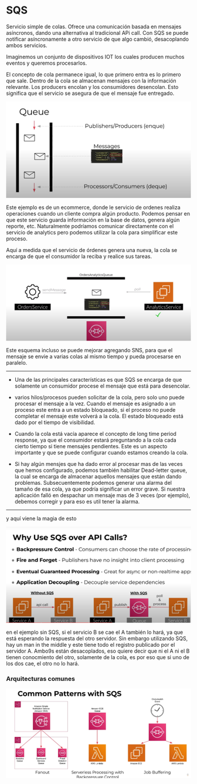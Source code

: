 # SQS

Servicio simple de colas. Ofrece una comunicación basada en mensajes asíncronos, dando una alternativa al tradicional APi call. Con SQS se puede notificar asíncronamente a otro servicio de que algo cambió, desacoplando ambos servicios.

Imaginemos un conjunto de dispositivos IOT los cuales producen muchos eventos y queremos procesarlos.

El concepto de cola permanece igual, lo que primero entra es lo primero que sale. Dentro de la cola se almacenan mensajes con la información relevante. Los producers encolan y los consumidores desencolan. Esto significa que el servicio se asegura de que el mensaje fue entregado.

![core_concepts](core_concepts.png)

Este ejemplo es de un ecommerce, donde le servicio de ordenes realiza operaciones cuando un cliente compra algún producto. Podemos pensar en que este servicio guarda información en la base de datos, genera algún reporte, etc. Naturalmente podríamos comunicar directamente con el servicio de analytics pero podemos utilizar la cola para simplificar este proceso.

Aquí a medida que el servicio de órdenes genera una nueva, la cola se encarga de que el consumidor la reciba y realice sus tareas.

![example_1](example_1.png)

Este esquema incluso se puede mejorar agregando SNS, para que el mensaje se envie a varias colas al mismo tiempo y pueda procesarse en paralelo.

---

- Una de las principales características es que SQS se encarga de que solamente un consumidor procese el mensaje que está para desencolar.

- varios hilos/procesos pueden solicitar de la cola, pero solo uno puede procesar el mensaje a la vez. Cuando el mensaje es asignado a un proceso este entra a un estado bloqueado, si el proceso no puede completar el mensaje este volverá a la cola. El estado bloqueado está dado por el tiempo de visibilidad.

- Cuando la cola está vacía aparece el concepto de long time period response, ya que el consumidor estará preguntando a la cola cada cierto tiempo si tiene mensajes pendientes. Este es un aspecto importante y que se puede configurar cuando estamos creando la cola.

- Si hay algún mensjes que ha dado error al procesar mas de las veces que hemos configurado, podemos también habilitar Dead-letter queue, la cual se encarga de almacenar aquellos mensajes que están dando problemas. Subsecuentemente podemos generar una alarma del tamaño de esa cola, ya que podría significar un error grave. Si nuestra aplicación falló en despachar un mensaje mas de 3 veces (por ejemplo), debemos corregir y para eso es util tener la alarma.

---

y aquí viene la magia de esto

![sqs_vs_api](sqs_vs_api.png)

en el ejemplo sin SQS, si el servicio B se cae el A también lo hará, ya que está esperando la respuesta del otro servidor. Sin embargo utilizando SQS, hay un man in the middle y este tiene todo el registro publicado por el servidor A. Ambo9s están desacoplados, eso quiere decir que ni el A ni el B tienen conocmiento del otro, solamente de la cola, es por eso que si uno de los dos cae, el otro no lo hará.

### Arquitecturas comunes

![architectures](architectures.png)


